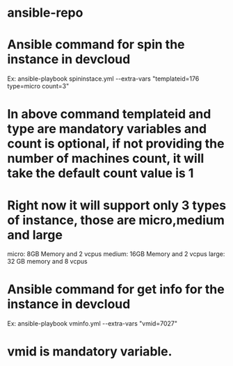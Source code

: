 # ansible-repo

# Ansible command for spin the instance in devcloud
Ex:
ansible-playbook spininstace.yml --extra-vars "templateid=176 type=micro count=3"

# In above command templateid and type are  mandatory variables and count is optional, if not providing the number of machines count, it will take the default count value is 1
# Right now it will support only 3 types of instance, those are micro,medium and large
micro: 8GB Memory and 2 vcpus
medium: 16GB Memory and 2 vcpus
large: 32 GB memory and 8 vcpus


# Ansible command for get info for the instance in devcloud

Ex:
ansible-playbook vminfo.yml --extra-vars "vmid=7027"

# vmid is mandatory variable.
